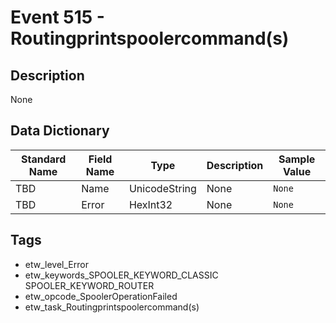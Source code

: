 # Event 515 - Routingprintspoolercommand(s)

## Description
None

## Data Dictionary
|Standard Name|Field Name|Type|Description|Sample Value|
|---|---|---|---|---|
|TBD|Name|UnicodeString|None|`None`|
|TBD|Error|HexInt32|None|`None`|

## Tags
* etw_level_Error
* etw_keywords_SPOOLER_KEYWORD_CLASSIC SPOOLER_KEYWORD_ROUTER
* etw_opcode_SpoolerOperationFailed
* etw_task_Routingprintspoolercommand(s)